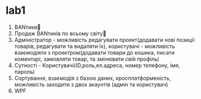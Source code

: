 # lab1
1. BANтики🎀
2. Продаж BANтиків по всьому світу🎀
3. Адміністратор - можливість редагувати проект(додавати нові позиції товарів, редагувати та видаляти їх), користувачі - можливість взаємодіяти з проектром(додавати товари до кошика, писати коментарі, замовляти товар, та змінювати свій профіль)
4. Сутності - Користувачі(ID,роль,ел.адреса, номер телефону, імя, пароль)
5. Сортування, взаємодія з базою даних, кросплатформеність, можливість заходити з двох акаунтів (адмін та користувач)
6. WPF
